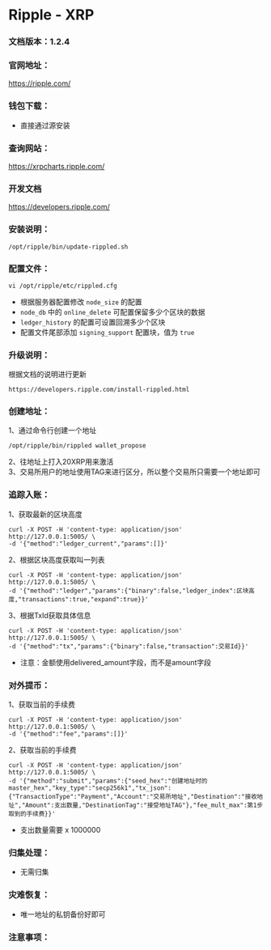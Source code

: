 # Ripple - XRP

### 文档版本：1.2.4

### 官网地址：
https://ripple.com/

### 钱包下载：
* 直接通过源安装

### 查询网站：
https://xrpcharts.ripple.com/

### 开发文档
https://developers.ripple.com/

### 安装说明：
```
/opt/ripple/bin/update-rippled.sh
```

### 配置文件：
```
vi /opt/ripple/etc/rippled.cfg 
```
* 根据服务器配置修改 `node_size` 的配置
* `node_db` 中的 `online_delete` 可配置保留多少个区块的数据
* `ledger_history` 的配置可设置回溯多少个区块
* 配置文件尾部添加 `signing_support` 配置块，值为 `true`

### 升级说明：
根据文档的说明进行更新
```
https://developers.ripple.com/install-rippled.html
```

### 创建地址：
1、通过命令行创建一个地址
```
/opt/ripple/bin/rippled wallet_propose
```
2、往地址上打入20XRP用来激活  
3、交易所用户的地址使用TAG来进行区分，所以整个交易所只需要一个地址即可

### 追踪入账：
1、获取最新的区块高度
```
curl -X POST -H 'content-type: application/json' http://127.0.0.1:5005/ \
-d '{"method":"ledger_current","params":[]}'  
```
2、根据区块高度获取叫一列表
```
curl -X POST -H 'content-type: application/json' http://127.0.0.1:5005/ \
-d '{"method":"ledger","params":{"binary":false,"ledger_index":区块高度,"transactions":true,"expand":true}}'  
```
3、根据TxId获取具体信息
```
curl -X POST -H 'content-type: application/json' http://127.0.0.1:5005/ \
-d '{"method":"tx","params":{"binary":false,"transaction":交易Id}}'  
```
* 注意：金额使用delivered_amount字段，而不是amount字段

### 对外提币：
1、获取当前的手续费
```
curl -X POST -H 'content-type: application/json' http://127.0.0.1:5005/ \
-d '{"method":"fee","params":[]}'  
```
2、获取当前的手续费
```
curl -X POST -H 'content-type: application/json' http://127.0.0.1:5005/ \
-d '{"method":"submit","params":{"seed_hex":"创建地址时的master_hex","key_type":"secp256k1","tx_json":{"TransactionType":"Payment","Account":"交易所地址","Destination":"接收地址","Amount":支出数量,"DestinationTag":"接受地址TAG"},"fee_mult_max":第1步取到的手续费}}'  
```
* 支出数量需要 x 1000000

### 归集处理：
* 无需归集

### 灾难恢复：
* 唯一地址的私钥备份好即可

### 注意事项：
